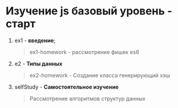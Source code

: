 # Изучение js базовый уровень - старт

1. ex1 - **введение**;
   > ex1-homework - рассмотрение фишек es6
2. e2 - **Типы данных**
   > ex2-homework - Создание класса генерирующий хэш
3. selfStudy - **Самостоятельное изучение**
   > Рассмотрение алгоритмов структур данных
